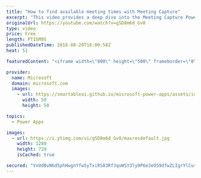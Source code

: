 ```yaml
---
title: "How to find available meeting times with Meeting Capture"
excerpt: "This video provides a deep dive into the Meeting Capture PowerApps sample template. Learn how to find available meeting times for all meeting attendees when building in the Meeting Capture app.  Learn more: https://powerapps.microsoft.com/en-us/blog/capture-meetings-notes-like-a-pro/"
originalUrl: https://youtube.com/watch?v=gSD8m6d_Gv0
type: video
price: Free
length: PT15M9S
publishedDateTime: 2018-08-20T16:00:58Z
heat: 51

featuredContent: "<iframe width=\"800\" height=\"500\" frameborder=\"0\" src=\"https://www.youtube.com/embed/gSD8m6d_Gv0\" allow=\"accelerometer; autoplay; encrypted-media; gyroscope; picture-in-picture\" allowfullscreen></iframe>"

provider:
  name: Microsoft
  domain: microsoft.com
  images:
    - url: https://smartableai.github.io/microsoft-power-apps/assets/images/organizations/microsoft.com-50x50.jpg
      width: 50
      height: 50

topics:
  - Power Apps

images:
  - url: https://i.ytimg.com/vi/gSD8m6d_Gv0/maxresdefault.jpg
    width: 1280
    height: 720
    isCached: true

secured: "VxUdBvN6d5phHwgnYfw5yTxiRS83RfJquWSY3ly9P6eJeOS9dfwZLIgrYlCusCJNlKPkxjEj8CDIlAS9dsu49qu9Qn5XYvV+CPAb7tTbPmQC4AEUX8S4wSK1q8qKDJQ5csvrNr6h8yX/gtuuHGOmaC9uSFbgBrilBem2F2XFGTCN12BkoBMANyurWEggkSUzet6BtzIGQqwyI1p1Qoj/9HcwArJMk0Fg1M3dmUjob3eR1lDNMDuF8NcNJeZHI+JGcikcXRxM33PX1znM2Tzh6WtrSSY48G0z9EGjoG3PaRvQ4pwjdp9zyBGa3+HvYTMZ+nGsLhjckSH8Z++r+yKhMfDNJTu2U73my1pSGzG5Lbpkjd0s1ZQqv+fyd2KDLHZ95o8z+D1ObwHz4gRULkkjhQ==;OHE2Vd5taNZ+2iUEoyGi+Q=="
---
```


